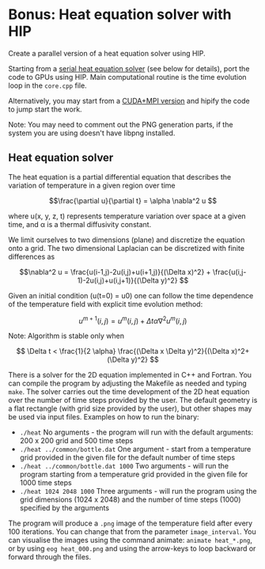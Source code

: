# Bonus: Heat equation solver with HIP

Create a parallel version of a heat equation solver using HIP.

Starting from a [serial heat equation solver](serial) (see below for details),
port the code to GPUs using HIP. Main computational routine is the time
evolution loop in the `core.cpp` file.

Alternatively, you may start from a [CUDA+MPI version](cuda) and hipify the code to jump start the work.

Note: You may need to comment out the PNG generation parts, if the system you
are using doesn't have libpng installed.

## Heat equation solver

The heat equation is a partial differential equation that describes the
variation of temperature in a given region over time

$$\frac{\partial u}{\partial t} = \alpha \nabla^2 u $$

where u(x, y, z, t) represents temperature variation over space at a given
time, and α is a thermal diffusivity constant.

We limit ourselves to two dimensions (plane) and discretize the equation onto
a grid.  The two dimensional Laplacian can be
discretized with finite differences as

```math
\nabla^2 u  = \frac{u(i-1,j)-2u(i,j)+u(i+1,j)}{(\Delta x)^2} + \frac{u(i,j-1)-2u(i,j)+u(i,j+1)}{(\Delta y)^2}

```
 Given an initial condition (u(t=0) = u0) one can follow the time dependence
 of
 the temperature field with explicit time evolution method:

$$u^{m+1}(i,j) = u^m(i,j) + \Delta t \alpha \nabla^2 u^m(i,j) $$

 Note: Algorithm is stable only when

$$ \Delta t < \frac{1}{2 \alpha} \frac{(\Delta x \Delta y)^2}{(\Delta x)^2+
 (\Delta y)^2} $$

There is a solver for the 2D equation implemented in C++ and Fortran. You can
compile the program by adjusting the Makefile as needed and typing `make`. The
solver carries out the time development of the 2D heat equation over the
number of time steps provided by the user. The default geometry is a flat
rectangle (with grid size provided by the user), but other shapes may be used
via input files. Examples on how to run the binary:

- `./heat`
  No arguments - the program will run with the default arguments: 200 x 200
  grid and 500 time steps
- `./heat ../common/bottle.dat`
  One argument - start from a temperature grid provided in the given file
  for the default number of time steps
- `./heat ../common/bottle.dat 1000`
  Two arguments - will run the program starting from a temperature grid
  provided in the given file for 1000 time steps
- `./heat 1024 2048 1000`
  Three arguments - will run the program using the grid dimensions (1024 x 2048) and the number of time steps (1000) specified by the arguments

The program will produce a `.png` image of the temperature field after every
100 iterations. You can change that from the parameter `image_interval`. You
can visualise the images using the command animate: `animate heat_*.png`, or
by using `eog heat_000.png` and using the arrow-keys to loop backward or
forward through the files.
